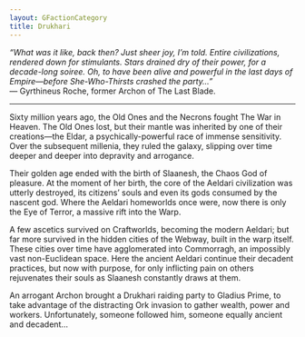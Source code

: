 ```yaml
---
layout: GFactionCategory
title: Drukhari
---
```

*“What was it like, back then? Just sheer joy, I’m told. Entire civilizations, rendered down for stimulants. Stars drained dry of their power, for a decade-long soiree. Oh, to have been alive and powerful in the last days of Empire—before She-Who-Thirsts crashed the party…”*<br/>
— Gyrthineus Roche, former Archon of The Last Blade.

___

Sixty million years ago, the Old Ones and the Necrons fought The War in Heaven. The Old Ones lost, but their mantle was inherited by one of their creations—the Eldar, a psychically-powerful race of immense sensitivity. Over the subsequent millenia, they ruled the galaxy, slipping over time deeper and deeper into depravity and arrogance.

Their golden age ended with the birth of Slaanesh, the Chaos God of pleasure. At the moment of her birth, the core of the Aeldari civilization was utterly destroyed, its citizens’ souls and even its gods consumed by the nascent god. Where the Aeldari homeworlds once were, now there is only the Eye of Terror, a massive rift into the Warp.

A few ascetics survived on Craftworlds, becoming the modern Aeldari; but far more survived in the hidden cities of the Webway, built in the warp itself. These cities over time have agglomerated into Commorragh, an impossibly vast non-Euclidean space. Here the ancient Aeldari continue their decadent practices, but now with purpose, for only inflicting pain on others rejuvenates their souls as Slaanesh constantly draws at them.

An arrogant Archon brought a Drukhari raiding party to Gladius Prime, to take advantage of the distracting Ork invasion to gather wealth, power and workers. Unfortunately, someone followed him, someone equally ancient and decadent…
